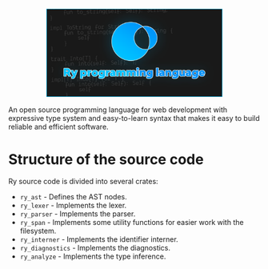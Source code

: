 <p align="center"><img width="70%" src="../additional/icon/banner.png" alt="rycon"></p>

An open source programming language for web development with expressive type system and easy-to-learn syntax that makes it easy to build reliable and efficient software.

# Structure of the source code

Ry source code is divided into several crates:

- `ry_ast` - Defines the AST nodes.
- `ry_lexer` - Implements the lexer.
- `ry_parser` - Implements the parser.
- `ry_span` - Implements some utility functions for easier work with the filesystem.
- `ry_interner` - Implements the identifier interner.
- `ry_diagnostics` - Implements the diagnostics.
- `ry_analyze` - Implements the type inference.
